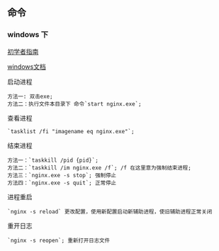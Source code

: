 ## 命令

### windows 下

[初学者指南](http://nginx.org/en/docs/beginners_guide.html)

[windows文档](http://nginx.org/en/docs/windows.html)


启动进程
  
    方法一: 双击exe;
    方法二：执行文件本目录下 命令`start nginx.exe`;

查看进程

    `tasklist /fi "imagename eq nginx.exe"`;

结束进程

    方法一：`taskkill /pid {pid}`;
    方法二：`taskkill /im nginx.exe /f`; /f 在这里意为强制结束进程;
    方法三：`nginx.exe -s stop`; 强制停止
    方法四：`nginx.exe -s quit`; 正常停止

进程重启

    `nginx -s reload` 更改配置，使用新配置启动新辅助进程，使旧辅助进程正常关闭

重开日志

    `nginx -s reopen`; 重新打开日志文件